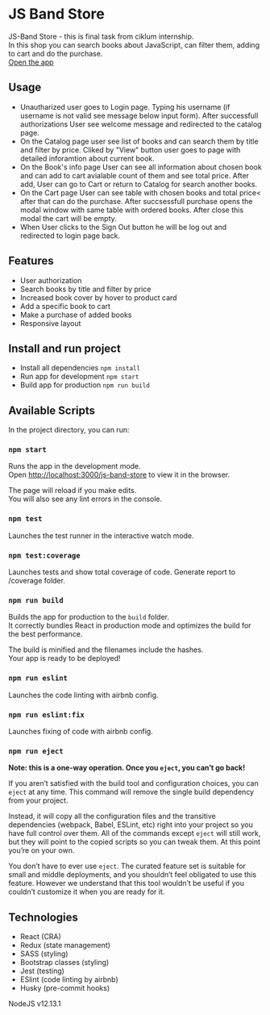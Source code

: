 # JS Band Store

JS-Band Store - this is final task from ciklum internship.\
In this shop you can search books about JavaScript, can filter them, adding to cart and do the purchase.\
[Open the app](https://bromotdi.github.io/js-book-store/)

## Usage
- Unautharized user goes to Login page. Typing his username (if username is not valid see message below input form). After successfull authorizations User see welcome message and redirected to the catalog page.
- On the Catalog page user see list of books and can search them by title and filter by price. Cliked by "View" button user goes to page with detailed inforamtion about current book.
- On the Book's info page User can see all information about chosen book and can add to cart avialable count of them and see total price. After add, User can go to Cart or return to Catalog for search another books.
- On the Cart page User can see table with chosen books and total price< after that can do the purchase. After succsessfull purchase opens the modal window with same table with ordered books. After close this modal the cart will be empty.
- When User clicks to the Sign Out button he will be log out and redirected to login page back.

## Features
- User authorization
- Search books by title and filter by price
- Increased book cover by hover to product card
- Add a specific book to cart
- Make a purchase of added books
- Responsive layout

## Install and run project
- Install all dependencies `npm install`
- Run app for development `npm start`
- Build app for production `npm run build`

## Available Scripts

In the project directory, you can run:

### `npm start`

Runs the app in the development mode.\
Open [http://localhost:3000/js-band-store](http://localhost:3000/js-band-store) to view it in the browser.

The page will reload if you make edits.\
You will also see any lint errors in the console.

### `npm test`

Launches the test runner in the interactive watch mode.

### `npm test:coverage`

Launches tests and show total coverage of code. Generate report to /coverage folder.

### `npm run build`

Builds the app for production to the `build` folder.\
It correctly bundles React in production mode and optimizes the build for the best performance.

The build is minified and the filenames include the hashes.\
Your app is ready to be deployed!

### `npm run eslint`

Launches the code linting with airbnb config.

### `npm run eslint:fix`

Launches fixing of code with airbnb config.

### `npm run eject`

**Note: this is a one-way operation. Once you `eject`, you can’t go back!**

If you aren’t satisfied with the build tool and configuration choices, you can `eject` at any time. This command will remove the single build dependency from your project.

Instead, it will copy all the configuration files and the transitive dependencies (webpack, Babel, ESLint, etc) right into your project so you have full control over them. All of the commands except `eject` will still work, but they will point to the copied scripts so you can tweak them. At this point you’re on your own.

You don’t have to ever use `eject`. The curated feature set is suitable for small and middle deployments, and you shouldn’t feel obligated to use this feature. However we understand that this tool wouldn’t be useful if you couldn’t customize it when you are ready for it.

## Technologies
- React (CRA)
- Redux (state management)
- SASS (styling)
- Bootstrap classes (styling)
- Jest (testing)
- ESlint (code linting by airbnb)
- Husky (pre-commit hooks)

NodeJS v12.13.1
